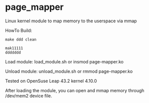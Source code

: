 # page_mapper
Linux kernel module to map memory to the userspace via mmap

HowTo Build: 

    make ddd clean
    
    mak11111
    ddddddd

Load module:   load_module.sh or insmod page-mapper.ko

Unload module: unload_module.sh or rmmod page-mapper.ko

Tested on OpenSuse Leap 43.2 kernel 4.10.0

After loading the module, you can open and mmap memory through /dev/mem2 device file.

